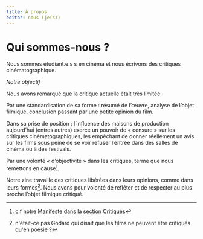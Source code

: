 ```yaml
--- 
title: À propos
editor: nous (je(s))
---
```


# Qui sommes-nous ?

Nous sommes étudiant.e.s s en cinéma et nous écrivons des critiques cinématographique. 
 
 *Notre objectif*

Nous avons remarqué que la critique actuelle était très limitée. 

Par une standardisation de sa forme : résumé de l’œuvre, analyse de l’objet filmique, conclusion passant par une petite opinion du film. 

Dans sa prise de position : l’influence des maisons de production aujourd’hui (entres autres) exerce un pouvoir de « censure » sur les critiques cinématographiques, les empêchant de donner réellement un avis sur les films sous peine de se voir refuser l’entrée dans des salles de cinéma ou à des festivals. 

Par une volonté « d’objectivité » dans les critiques, terme que nous remettons en cause[^1]. 

Notre zine travaille des critiques libérées dans leurs opinions, comme dans leurs formes[^2]. Nous avons pour volonté de refléter et de respecter au plus proche l’objet filmique critiqué. 




[^1]: c.f notre [Manifeste](https://ludimarwood.github.io/je_s_/blog/manifeste/) dans la section [Critiques](https://ludimarwood.github.io/je_s_/blog/)
[^2]: n'était-ce pas Godard qui disait que les films ne peuvent être critiqués qu'en poésie ?
